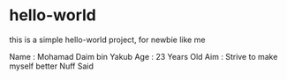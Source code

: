 # hello-world
this is a simple hello-world project, for newbie like me

Name  : Mohamad Daim bin Yakub
Age   : 23 Years Old
Aim   : Strive to make myself better
Nuff Said
